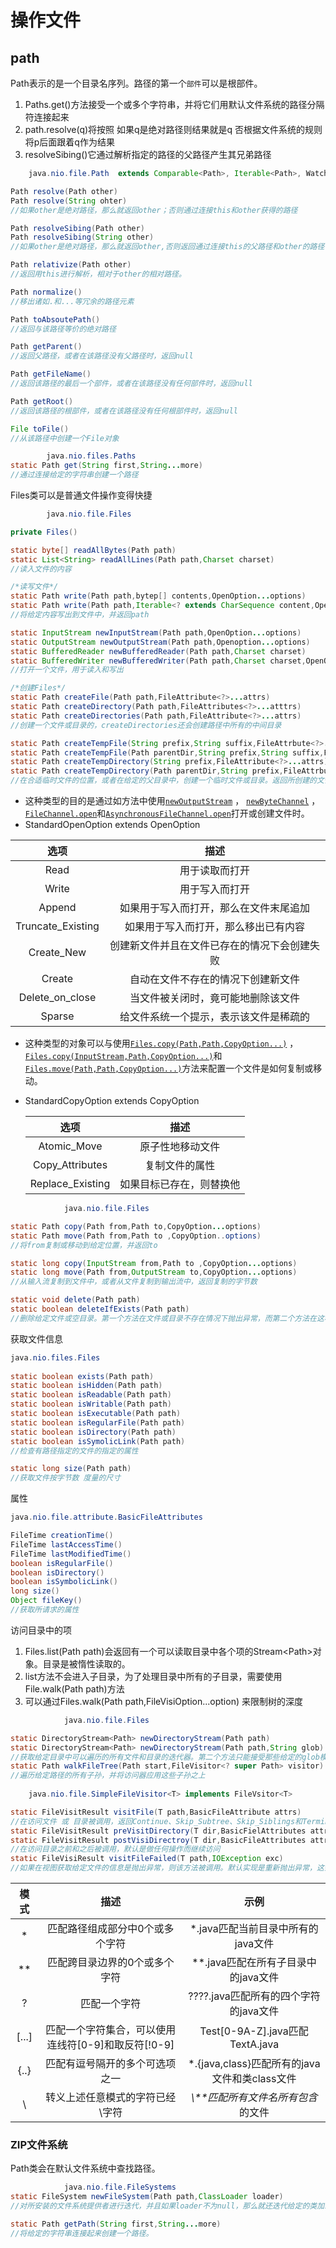 # 操作文件

## path

Path表示的是一个目录名序列。路径的第一个`部件`可以是根部件。

1. Paths.get()方法接受一个或多个字符串，并将它们用默认文件系统的路径分隔符连接起来
2. path.resolve(q)将按照 如果q是绝对路径则结果就是q 否根据文件系统的规则 将p后面跟着q作为结果
3. resolveSibing()它通过解析指定的路径的父路径产生其兄弟路径

~~~java
	java.nio.file.Path  extends Comparable<Path>, Iterable<Path>, Watchable

Path resolve(Path other)
Path resolve(String ohter)
//如果other是绝对路径，那么就返回other；否则通过连接this和other获得的路径

Path resolveSibing(Path other)
Path resolveSibing(String other)
//如果other是绝对路径，那么就返回other,否则返回通过连接this的父路径和other的路径

Path relativize(Path other)
//返回用this进行解析，相对于other的相对路径。

Path normalize()
//移出诸如.和...等冗余的路径元素

Path toAbsoutePath()
//返回与该路径等价的绝对路径

Path getParent()
//返回父路径，或者在该路径没有父路径时，返回null

Path getFileName()
//返回该路径的最后一个部件，或者在该路径没有任何部件时，返回null

Path getRoot()
//返回该路径的根部件，或者在该路径没有任何根部件时，返回null

File toFile()
//从该路径中创建一个File对象

		java.nio.files.Paths
static Path get(String first,String...more)
//通过连接给定的字符串创建一个路径
~~~



Files类可以是普通文件操作变得快捷

~~~java
		java.nio.file.Files 

private Files()

static byte[] readAllBytes(Path path)
static List<String> readAllLines(Path path,Charset charset)
//读入文件的内容

/*读写文件*/
static Path write(Path path,bytep[] contents,OpenOption...options)
static Path write(Path path,Iterable<? extends CharSequence content,OpenOption options)
//将给定内容写出到文件中，并返回path

static InputStream newInputStream(Path path,OpenOption...options)
static OutputStream newOutputStream(Path path,Openoption...options)
static BufferedReader newBufferedReader(Path path,Charset charset)
static BufferedWriter newBufferedWriter(Path path,Charset charset,OpenOption...options)
//打开一个文件，用于读入和写出

/*创建Files*/
static Path createFile(Path path,FileAttribute<?>...attrs)
static Path createDirectory(Path path,FileAttributes<?>...atttrs)
static Path createDirectories(Path path,FileAttribute<?>...attrs)
//创建一个文件或目录的，createDirectories还会创建路径中所有的中间目录

static Path createTempFile(String prefix,String suffix,FileAttrbute<?>...attrs)
static Path createTempFile(Path parentDir,String prefix,String suffix,FileAttribute<?>...attrs)
static Path createTempDirectory(String prefix,FileAttribute<?>...attrs)
static Path createTempDirectory(Path parentDir,String prefix,FileAttrbute<?>...attrs)
//在合适临时文件的位置，或者在给定的父目录中，创建一个临时文件或目录。返回所创建的文件或目录的路径

~~~



- 这种类型的目的是通过如方法中使用[`newOutputStream`](../../../java/nio/file/Files.html#newOutputStream-java.nio.file.Path-java.nio.file.OpenOption...-)  ， [`newByteChannel`](../../../java/nio/file/Files.html#newByteChannel-java.nio.file.Path-java.util.Set-java.nio.file.attribute.FileAttribute...-)  ， [`FileChannel.open`](../../../java/nio/channels/FileChannel.html#open-java.nio.file.Path-java.util.Set-java.nio.file.attribute.FileAttribute...-)和[`AsynchronousFileChannel.open`](../../../java/nio/channels/AsynchronousFileChannel.html#open-java.nio.file.Path-java.util.Set-java.util.concurrent.ExecutorService-java.nio.file.attribute.FileAttribute...-)打开或创建文件时。
- StandardOpenOption  extends OpenOption

|       选项        |                     描述                     |
| :---------------: | :------------------------------------------: |
|       Read        |                用于读取而打开                |
|       Write       |                用于写入而打开                |
|      Append       |    如果用于写入而打开，那么在文件末尾追加    |
| Truncate_Existing |     如果用于写入而打开，那么移出已有内容     |
|    Create_New     | 创建新文件并且在文件已存在的情况下会创建失败 |
|      Create       |      自动在文件不存在的情况下创建新文件      |
|  Delete_on_close  |      当文件被关闭时，竟可能地删除该文件      |
|      Sparse       |    给文件系统一个提示，表示该文件是稀疏的    |



- 这种类型的对象可以与使用[`Files.copy(Path,Path,CopyOption...)`](../../../java/nio/file/Files.html#copy-java.nio.file.Path-java.nio.file.Path-java.nio.file.CopyOption...-)  ， [`Files.copy(InputStream,Path,CopyOption...)`](../../../java/nio/file/Files.html#copy-java.io.InputStream-java.nio.file.Path-java.nio.file.CopyOption...-)和[`Files.move(Path,Path,CopyOption...)`](../../../java/nio/file/Files.html#move-java.nio.file.Path-java.nio.file.Path-java.nio.file.CopyOption...-)方法来配置一个文件是如何复制或移动。 

- StandardCopyOption extends CopyOption

  |       选项       |           描述           |
  | :--------------: | :----------------------: |
  |   Atomic_Move    |     原子性地移动文件     |
  | Copy_Attributes  |      复制文件的属性      |
  | Replace_Existing | 如果目标已存在，则替换他 |



~~~java
			java.nio.file.Files

static Path copy(Path from,Path to,CopyOption...options)
static Path move(Path from,Path to ,CopyOption..options)
//将from复制或移动到给定位置，并返回to

static long copy(InputStream from,Path to ,CopyOption...options)
static long move(Path from,OutputStream to,CopyOption...options)
//从输入流复制到文件中，或者从文件复制到输出流中，返回复制的字节数

static void delete(Path path)
static boolean deleteIfExists(Path path)
//删除给定文件或空目录。第一个方法在文件或目录不存在情况下抛出异常，而第二个方法在这种情况下返回false
~~~



获取文件信息

~~~java
java.nio.files.Files
    
static boolean exists(Path path)
static boolean isHidden(Path path)
static boolean isReadable(Path path)
static boolean isWritable(Path path)
static boolean isExecutable(Path path)
static boolean isRegularFile(Path path)
static boolean isDirectory(Path path)
static boolean isSymolicLink(Path path)
//检查有路径指定的文件的指定的属性

static long size(Path path)
//获取文件按字节数 度量的尺寸
~~~


属性

~~~java
java.nio.file.attribute.BasicFileAttributes

FileTime creationTime()
FileTime lastAccessTime()
FileTime lastModifiedTime()
boolean isRegularFile()
boolean isDirectory()
boolean isSymbolicLink()
long size()
Object fileKey()
//获取所请求的属性
~~~

访问目录中的项

1. Files.list(Path path)会返回有一个可以读取目录中各个项的Stream<Path\>对象。目录是被惰性读取的。
2. list方法不会进入子目录，为了处理目录中所有的子目录，需要使用File.walk(Path path)方法
3. 可以通过Files.walk(Path path,FileVisiOption...option) 来限制树的深度

~~~java
			java.nio.file.Files

static DirectoryStream<Path> newDirectoryStream(Path path)
static DirectoryStream<Path> newDirectoryStream(Path path,String glob)
//获取给定目录中可以遍历的所有文件和目录的迭代器。第二个方法只能接受那些给定的glob模式匹配的项
static Path walkFileTree(Path start,FileVisitor<? super Path> visitor)
//遍历给定路径的所有子孙，并将访问器应用这些子孙之上
    
	java.nio.file.SimpleFileVisitor<T> implements FileVsitor<T>

static FileVisitResult visitFile(T path,BasicFileAttribute attrs)
//在访问文件 或 目录被调用，返回Continue、Skip_Subtree、Skip_Siblings和Terminate之一，默认实现是不做任何操作而继续访问
static FileVisitResult preVisitDirectory(T dir,BasicFielAttributes attrs)
static FileVisitResult postVisiDirectroy(T dir,BasicFileAttributes attrs)
//在访问目录之前和之后被调用，默认是做任何操作而继续访问
static FileVisiResult visitFileFailed(T path,IOException exc)
//如果在视图获取给定文件的信息是抛出异常，则该方法被调用。默认实现是重新抛出异常，这会导致访问操作以这个异常终止。如果你想自己访问，可覆盖这个方法。
~~~

| 模式  |                        描述                         |                     示例                      |
| :---: | :-------------------------------------------------: | :-------------------------------------------: |
|   *   |           匹配路径组成部分中0个或多个字符           |      *.java匹配当前目录中所有的java文件       |
|  **   |            匹配跨目录边界的0个或多个字符            |      **.java匹配在所有子目录中的java文件      |
|   ?   |                    匹配一个字符                     |     ????.java匹配所有的四个字符的java文件     |
| [...] | 匹配一个字符集合，可以使用连线符[0-9]和取反符[!0-9] |        Test[0-9A-Z].java匹配TextA.java        |
| {..}  |           匹配有逗号隔开的多个可选项之一            | *.{java,class}匹配所有的java文件和类class文件 |
|   \   |           转义上述任意模式的字符已经\字符           |      *\\**匹配所有文件名所有包含*的文件       |


### ZIP文件系统

Path类会在默认文件系统中查找路径。

~~~java
			java.nio.file.FileSystems
static FileSystem newFileSystem(Path path,ClassLoader loader)
//对所安装的文件系统提供者进行迭代，并且如果loader不为null，那么就还迭代给定的类加载器能够加载的文件系统，返回由第一个可以接受给定路径的文件系统提供者创建的文件系统。默认情况下，对于ZIP文件系统是有一个提供者的，它接受的名字以.zip或.jar结尾的文件

static Path getPath(String first,String...more)
//将给定的字符串连接起来创建一个路径。
~~~

